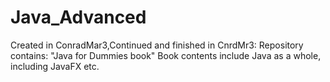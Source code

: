 # Java_Advanced
Created in ConradMar3,Continued and finished in CnrdMr3:
Repository contains:
  "Java for Dummies book"
  Book contents include Java as a whole, including JavaFX etc.
